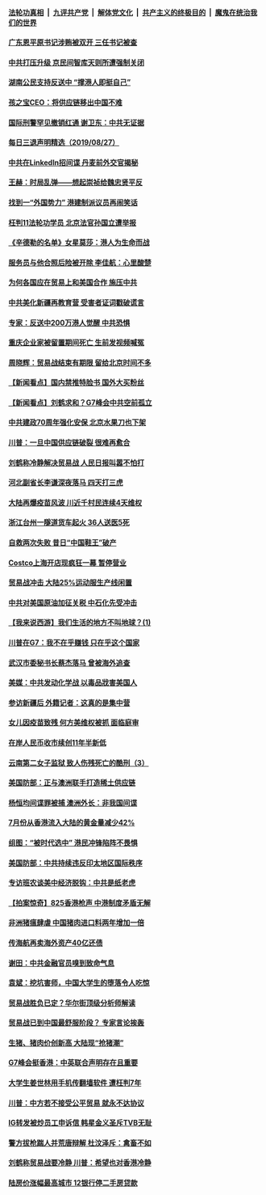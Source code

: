 ####  [法轮功真相](../../../../basic/blob/master/README.md?t=08280613) &nbsp;|&nbsp; [九评共产党](../../../../9ping.md/blob/master/README.md?t=08280613) &nbsp;|&nbsp; [解体党文化](../../../../jtdwh.md/blob/master/README.md?t=08280613)  &nbsp;|&nbsp; [共产主义的终极目的](../../../../gczydzjmd.md/blob/master/README.md?t=08280613) &nbsp;|&nbsp; [魔鬼在统治我们的世界](../../../../mgztzwmdsj.md/blob/master/README.md?t=08280613) 

#### [广东恩平原书记涉贿被双开 三任书记被查](../pages/nsc413/n11482466.md?t=08280613) 


#### [中共打压升级 京民间智库天则所遭强制关闭](../pages/nsc413/n11482274.md?t=08280613) 

#### [湖南公民支持反送中 “撑港人即挺自己”](../pages/nsc413/n11482248.md?t=08280613) 

#### [孩之宝CEO：将供应链移出中国不难](../pages/nsc413/n11482296.md?t=08280613) 

#### [国际刑警罕见撤销红通 谢卫东：中共无证据](../pages/nsc413/n11481798.md?t=08280613) 

#### [每日三退声明精选（2019/08/27）](../pages/nsc413/n11482270.md?t=08280613) 

#### [中共在LinkedIn招间谍 丹麦前外交官揭秘](../pages/nsc413/n11481907.md?t=08280613) 

#### [王赫：时局乱弹——想起崇祯给魏忠贤平反](../pages/nsc413/n11482103.md?t=08280613) 

#### [找到一“外国势力” 港建制派议员再闹笑话](../pages/nsc413/n11481804.md?t=08280613) 

#### [枉判11法轮功学员 北京法官孙国立遭举报](../pages/nsc413/n11481888.md?t=08280613) 

#### [《辛德勒的名单》女星莫莎：港人为生命而战](../pages/nsc413/n11481792.md?t=08280613) 

#### [服务员与他合照后险被开除 李佳航：心里酸楚](../pages/nsc413/n11481624.md?t=08280613) 

#### [为何各国应在贸易上和美国合作 施压中共](../pages/nsc413/n11481893.md?t=08280613) 

#### [中共美化新疆再教育营 受害者证词戳破谎言](../pages/nsc413/n11481104.md?t=08280613) 

#### [专家：反送中200万港人觉醒 中共恐惧](../pages/nsc413/n11481495.md?t=08280613) 

#### [重庆企业家被留置期间死亡 生前发视频喊冤](../pages/nsc413/n11481886.md?t=08280613) 

#### [周晓辉：贸易战结束有期限 留给北京时间不多](../pages/nsc413/n11481778.md?t=08280613) 

#### [【新闻看点】国内禁推特脸书 国外大买粉丝](../pages/nsc413/n11481566.md?t=08280613) 

#### [【新闻看点】刘鹤求和？G7峰会中共空前孤立](../pages/nsc413/n11481364.md?t=08280613) 

#### [中共建政70周年强化安保 北京水果刀也下架](../pages/nsc413/n11481455.md?t=08280613) 

#### [川普：一旦中国供应链破裂 很难再愈合](../pages/nsc413/n11481647.md?t=08280613) 

#### [刘鹤称冷静解决贸易战 人民日报叫嚣不怕打](../pages/nsc413/n11481367.md?t=08280613) 

#### [河北副省长李谦深夜落马 四天打三虎](../pages/nsc413/n11481550.md?t=08280613) 

#### [大陆再爆疫苗风波 川近千村民连续4天维权](../pages/nsc413/n11481519.md?t=08280613) 

#### [浙江台州一隧道货车起火 36人送医5死](../pages/nsc413/n11481500.md?t=08280613) 

#### [自救两次失败 昔日“中国鞋王”破产](../pages/nsc413/n11481422.md?t=08280613) 

#### [Costco上海开店现疯狂一幕 暂停营业](../pages/nsc413/n11481414.md?t=08280613) 

#### [贸易战冲击 大陆25%运动服生产线闲置](../pages/nsc413/n11480949.md?t=08280613) 

#### [中共对美国原油加征关税 中石化先受冲击](../pages/nsc413/n11481322.md?t=08280613) 

#### [【我来说西游】我们生活的地方不叫地球？(1)](../pages/nsc413/n11428751.md?t=08280613) 

#### [川普在G7：我不在乎赚钱 只在乎这个国家](../pages/nsc413/n11481320.md?t=08280613) 

#### [武汉市委秘书长蔡杰落马 曾被海外追查](../pages/nsc413/n11481270.md?t=08280613) 


#### [美媒：中共发动化学战 以毒品戕害美国人](../pages/nsc413/n11480782.md?t=08280613) 

#### [参访新疆后 外籍记者：这真的是集中营](../pages/nsc413/n11481124.md?t=08280613) 

#### [女儿因疫苗致残 何方美维权被抓 面临庭审](../pages/nsc413/n11477446.md?t=08280613) 

#### [在岸人民币收市续创11年半新低](../pages/nsc413/n11480724.md?t=08280613) 

#### [云南第二女子监狱 致人伤残死亡的酷刑（3）](../pages/nsc413/n11478407.md?t=08280613) 

#### [美国防部：正与澳洲联手打造稀土供应链](../pages/nsc413/n11480766.md?t=08280613) 

#### [杨恒均间谍罪被捕 澳洲外长：非我国间谍](../pages/nsc413/n11480708.md?t=08280613) 

#### [7月份从香港流入大陆的黄金量减少42%](../pages/nsc413/n11480356.md?t=08280613) 

#### [组图：“被时代选中” 港民冲锋陷阵不畏惧](../pages/nsc413/n11480434.md?t=08280613) 

#### [美国防部：中共持续违反印太地区国际秩序](../pages/nsc413/n11480331.md?t=08280613) 

#### [专访班农谈美中经济脱钩：中共是纸老虎](../pages/nsc413/n11480597.md?t=08280613) 

#### [【拍案惊奇】825香港枪声 中港制度矛盾无解](../pages/nsc413/n11480067.md?t=08280613) 

#### [非洲猪瘟肆虐 中国猪肉进口料两年增加一倍](../pages/nsc413/n11480426.md?t=08280613) 

#### [传海航再卖海外资产40亿还债](../pages/nsc413/n11479866.md?t=08280613) 

#### [谢田：中共金融官员嗅到致命气息](../pages/nsc413/n11477556.md?t=08280613) 

#### [袁斌：挖坑害师，中国大学生的堕落令人吃惊](../pages/nsc413/n11480004.md?t=08280613) 

#### [贸易战胜负已定？华尔街顶级分析师解读](../pages/nsc413/n11462444.md?t=08280613) 

#### [贸易战已到中国最舒服阶段？ 专家言论挨轰](../pages/nsc413/n11479770.md?t=08280613) 

#### [生猪、猪肉价创新高 大陆现“抢猪潮”](../pages/nsc413/n11479140.md?t=08280613) 

#### [G7峰会挺香港：中英联合声明存在且重要](../pages/nsc413/n11479806.md?t=08280613) 

#### [大学生姜世林用手机传翻墙软件 遭枉判7年](../pages/nsc413/n11479665.md?t=08280613) 

#### [川普：中方若不接受公平贸易 就永不达协议](../pages/nsc413/n11479305.md?t=08280613) 

#### [IG转发被炒员工申诉信 韩星金义圣斥TVB无耻](../pages/nsc413/n11479182.md?t=08280613) 

#### [警方拔枪踹人并荒唐辩解 杜汶泽斥：禽畜不如](../pages/nsc413/n11479636.md?t=08280613) 

#### [刘鹤称贸易战要冷静 川普：希望也对香港冷静](../pages/nsc413/n11479721.md?t=08280613) 

#### [陆房价涨幅最高城市 12银行停二手房贷款](../pages/nsc413/n11479685.md?t=08280613) 

